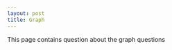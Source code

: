 ```yaml
---
layout: post
title: Graph
---
```

<span class = "newthought">This page</span> contains question about the graph questions